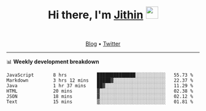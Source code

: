 <h1 align="center">Hi there, I'm <a href="https://jithset.github.io/" target="_blank">Jithin</a> <img
src="https://github.com/blackcater/blackcater/raw/main/images/Hi.gif" height="32" /></h1>

<br />

<p align="center">
  <a href="https://jithset.github.io">Blog</a> •
  <a href="https://twitter.com/jithset">Twitter</a>
</p>

---

📊 **Weekly development breakdown**

<!--START_SECTION:waka-->

```text
JavaScript       8 hrs           ██████████████░░░░░░░░░░░   55.73 %
Markdown         3 hrs 12 mins   █████▓░░░░░░░░░░░░░░░░░░░   22.37 %
Java             1 hr 37 mins    ██▓░░░░░░░░░░░░░░░░░░░░░░   11.29 %
HTML             20 mins         ▓░░░░░░░░░░░░░░░░░░░░░░░░   02.38 %
JSON             18 mins         ▓░░░░░░░░░░░░░░░░░░░░░░░░   02.12 %
Text             15 mins         ▒░░░░░░░░░░░░░░░░░░░░░░░░   01.81 %
```

<!--END_SECTION:waka-->

